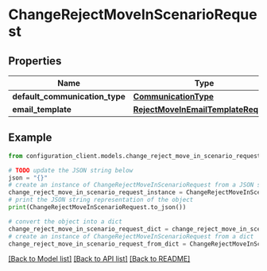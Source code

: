 # ChangeRejectMoveInScenarioRequest


## Properties

Name | Type | Description | Notes
------------ | ------------- | ------------- | -------------
**default_communication_type** | [**CommunicationType**](CommunicationType.md) |  | [optional] 
**email_template** | [**RejectMoveInEmailTemplateRequest**](RejectMoveInEmailTemplateRequest.md) |  | [optional] 

## Example

```python
from configuration_client.models.change_reject_move_in_scenario_request import ChangeRejectMoveInScenarioRequest

# TODO update the JSON string below
json = "{}"
# create an instance of ChangeRejectMoveInScenarioRequest from a JSON string
change_reject_move_in_scenario_request_instance = ChangeRejectMoveInScenarioRequest.from_json(json)
# print the JSON string representation of the object
print(ChangeRejectMoveInScenarioRequest.to_json())

# convert the object into a dict
change_reject_move_in_scenario_request_dict = change_reject_move_in_scenario_request_instance.to_dict()
# create an instance of ChangeRejectMoveInScenarioRequest from a dict
change_reject_move_in_scenario_request_from_dict = ChangeRejectMoveInScenarioRequest.from_dict(change_reject_move_in_scenario_request_dict)
```
[[Back to Model list]](../README.md#documentation-for-models) [[Back to API list]](../README.md#documentation-for-api-endpoints) [[Back to README]](../README.md)


